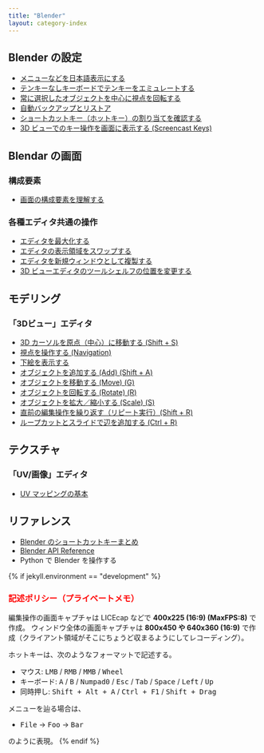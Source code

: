 ```yaml
---
title: "Blender"
layout: category-index
---
```


Blender の設定
----
- [メニューなどを日本語表示にする](settings/japanese.html)
- [テンキーなしキーボードでテンキーをエミュレートする](settings/emulate-tenkeys.html)
- [常に選択したオブジェクトを中心に視点を回転する](settings/rotate-around-selection.html)
- [自動バックアップとリストア](settings/backup.html)
- [ショートカットキー（ホットキー）の割り当てを確認する](settings/shortcut-keys.html)
- [3D ビューでのキー操作を画面に表示する (Screencast Keys)](settings/screencast-keys.html)


Blendar の画面
----
### 構成要素
- [画面の構成要素を理解する](ui/window.html)

### 各種エディタ共通の操作
- [エディタを最大化する](ui/expand-editor.html)
- [エディタの表示領域をスワップする](ui/swap-editors.html)
- [エディタを新規ウィンドウとして複製する](ui/duplicate-window.html)
- [3D ビューエディタのツールシェルフの位置を変更する](ui/flip-regions.html)


モデリング
----

### 「3Dビュー」エディタ
- [3D カーソルを原点（中心）に移動する (Shift + S)](3dview/snap-cursor-to-center.html)
- [視点を操作する (Navigation)](basic/navigation.html)
- [下絵を表示する](basic/underdrawing.html)
- [オブジェクトを追加する (Add) (Shift + A)](3dview/add.html)
- [オブジェクトを移動する (Move) (G)](3dview/move.html)
- [オブジェクトを回転する (Rotate) (R)](3dview/rotate.html)
- [オブジェクトを拡大／縮小する (Scale) (S)](3dview/scale.html)
- [直前の編集操作を繰り返す（リピート実行）(Shift + R)](3dview/repeat.html)
- [ループカットとスライドで辺を追加する (Ctrl + R)](3dview/loopcut.html)

テクスチャ
----

### 「UV/画像」エディタ
- [UV マッピングの基本](texture/uv-mapping.html)


リファレンス
----
- [Blender のショートカットキーまとめ](shortcut/)
- [Blender API Reference](https://docs.blender.org/api/blender_python_api_current/)
- Python で Blender を操作する <!-- scripting/ -->

{% if jekyll.environment == "development" %}
<h3 style="color:red">記述ポリシー（プライベートメモ）</h3>

編集操作の画面キャプチャは LICEcap などで **400x225 (16:9) (MaxFPS:8)** で作成。
ウィンドウ全体の画面キャプチャは **800x450 や 640x360 (16:9)** で作成（クライアント領域がそこにちょうど収まるようにしてレコーディング）。

ホットキーは、次のようなフォーマットで記述する。

- マウス: <kbd>LMB</kbd> / <kbd>RMB</kbd> / <kbd>MMB</kbd> / <kbd>Wheel</kbd>
- キーボード: <kbd>A</kbd> / <kbd>B</kbd> / <kbd>Numpad0</kbd> / <kbd>Esc</kbd> / <kbd>Tab</kbd> / <kbd>Space</kbd> / <kbd>Left</kbd> / <kbd>Up</kbd>
- 同時押し: <kbd>Shift + Alt + A</kbd> / <kbd>Ctrl + F1</kbd> / <kbd>Shift + Drag</kbd>

メニューを辿る場合は、

- <kbd><samp>File</samp></kbd> → <kbd><samp>Foo</samp></kbd> → <kbd><samp>Bar</samp></kbd>

のように表現。
{% endif %}

